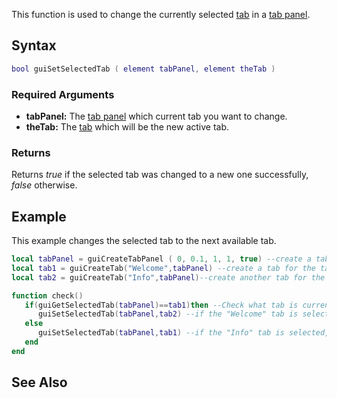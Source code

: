 This function is used to change the currently selected [tab](/docs/Element/GUI/Tab.md "wikilink") in a [tab panel](/Element/GUI/Tab_panel.md "wikilink").

Syntax
------

``` lua
bool guiSetSelectedTab ( element tabPanel, element theTab )
```

### Required Arguments

-   **tabPanel:** The [tab panel](/docs/Element/GUI/Tab_panel.md "wikilink") which current tab you want to change.
-   **theTab:** The [tab](/docs/Element/GUI/Tab.md "wikilink") which will be the new active tab.

### Returns

Returns *true* if the selected tab was changed to a new one successfully, *false* otherwise.

Example
-------

This example changes the selected tab to the next available tab.

``` lua
local tabPanel = guiCreateTabPanel ( 0, 0.1, 1, 1, true) --create a tab panel which fills the whole window
local tab1 = guiCreateTab("Welcome",tabPanel) --create a tab for the tab panel above
local tab2 = guiCreateTab("Info",tabPanel)--create another tab for the tab panel at the top

function check()
   if(guiGetSelectedTab(tabPanel)==tab1)then --Check what tab is currently shown
      guiSetSelectedTab(tabPanel,tab2) --if the "Welcome" tab is selected, change it to tab2("Info" tab)
   else
      guiSetSelectedTab(tabPanel,tab1) --if the "Info" tab is selected, change it to tab1("Welcome" tab)
   end
end
```

See Also
--------
